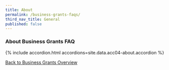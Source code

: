 ```yaml
---
title: About
permalink: /business-grants-faqs/
third_nav_title: General
published: false
---
```


### About Business Grants FAQ

{% include accordion.html accordions=site.data.acc04-about.accordion %}

[Back to Business Grants Overview](/business-grants-portal/)
